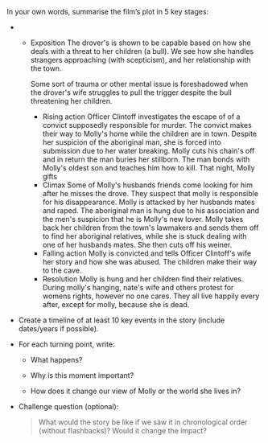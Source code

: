 

In your own words, summarise the film’s plot in 5 key stages:

- - Exposition
	The drover's is shown to be capable based on how she deals with a threat to her children (a bull). We see how she handles strangers approaching (with scepticism), and her relationship with the town. 
	
	Some sort of trauma or other mental issue is foreshadowed when the drover's wife struggles to pull the trigger despite the bull threatening her children. 
	- Rising action
    Officer Clintoff investigates the escape of of a convict supposedly responsible for murder. The convict makes their way to Molly's home while the children are in town. Despite her suspicion of the aboriginal man, she is forced into submission due to her water breaking. Molly cuts his chain's off and in return the man buries her stillborn. The man bonds with Molly's oldest son and teaches him how to kill. That night, Molly gifts  
    - Climax
	Some of Molly's husbands friends come looking for him after he misses the drove. They suspect that molly is responsible for his disappearance. Molly is attacked by her husbands mates and raped. The aboriginal man is hung due to his association and the men's suspicion that he is Molly's new lover. Molly takes back her children from the town's lawmakers and sends them off to find her aboriginal relatives, while she is stuck dealing with one of her husbands mates. She then cuts off his weiner.   
    - Falling action
	Molly is convicted and tells Officer Clintoff's wife her story and how she was abused. The children make their way to the cave. 
    - Resolution
	Molly is hung and her children find their relatives. During molly's hanging, nate's wife and others protest for womens rights, however no one cares. They all live happily every after, except for molly, because she is dead.  
- Create a timeline of at least 10 key events in the story (include dates/years if possible).
    
- For each turning point, write:
    
    - What happens?
        
    - Why is this moment important?
        
    - How does it change our view of Molly or the world she lives in?
        
- Challenge question (optional):
    
    > What would the story be like if we saw it in chronological order (without flashbacks)? Would it change the impact?